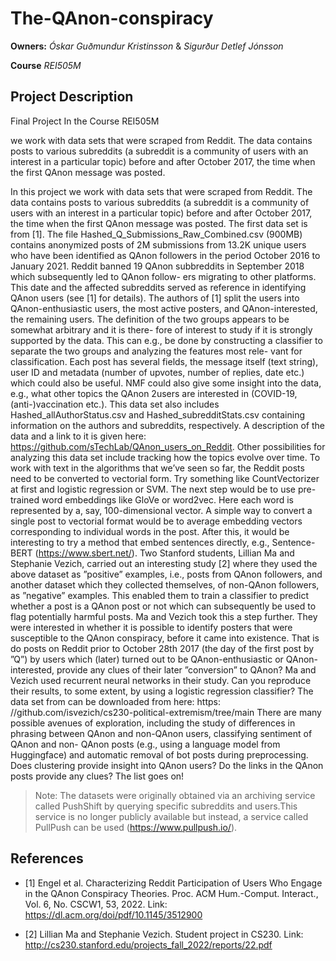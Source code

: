# The-QAnon-conspiracy


**Owners:**
*Óskar Guðmundur Kristinsson* & *Sigurður Detlef Jónsson*

**Course**
*REI505M*

## Project Description
Final Project In the Course REI505M

we work with data sets that were scraped from Reddit. The data contains posts to various 
subreddits (a subreddit is a community of users with an interest in a particular topic) 
before and after October 2017, the time when the first QAnon message was posted.

In this project we work with data sets that were scraped from Reddit. The data contains
posts to various subreddits (a subreddit is a community of users with an interest in a
particular topic) before and after October 2017, the time when the first QAnon message
was posted.
The first data set is from [1]. The file Hashed_Q_Submissions_Raw_Combined.csv
(900MB) contains anonymized posts of 2M submissions from 13.2K unique users who have
been identified as QAnon followers in the period October 2016 to January 2021. Reddit
banned 19 QAnon subbreddits in September 2018 which subsequently led to QAnon follow-
ers migrating to other platforms. This date and the affected subreddits served as reference
in identifying QAnon users (see [1] for details). The authors of [1] split the users into
QAnon-enthusiastic users, the most active posters, and QAnon-interested, the remaining
users. The definition of the two groups appears to be somewhat arbitrary and it is there-
fore of interest to study if it is strongly supported by the data. This can e.g., be done by
constructing a classifier to separate the two groups and analyzing the features most rele-
vant for classification. Each post has several fields, the message itself (text string), user
ID and metadata (number of upvotes, number of replies, date etc.) which could also be
useful. NMF could also give some insight into the data, e.g., what other topics the QAnon
2users are interested in (COVID-19, (anti-)vaccination etc.). This data set also includes
Hashed_allAuthorStatus.csv and Hashed_subredditStats.csv containing information
on the authors and subreddits, respectively. A description of the data and a link to it is
given here: https://github.com/sTechLab/QAnon_users_on_Reddit. Other possibilities
for analyzing this data set include tracking how the topics evolve over time.
To work with text in the algorithms that we’ve seen so far, the Reddit posts need to
be converted to vectorial form. Try something like CountVectorizer at first and logistic
regression or SVM. The next step would be to use pre-trained word embeddings like GloVe
or word2vec. Here each word is represented by a, say, 100-dimensional vector. A simple
way to convert a single post to vectorial format would be to average embedding vectors
corresponding to individual words in the post. After this, it would be interesting to try a
method that embed sentences directly, e.g., Sentence-BERT (https://www.sbert.net/).
Two Stanford students, Lillian Ma and Stephanie Vezich, carried out an interesting
study [2] where they used the above dataset as ”positive” examples, i.e., posts from QAnon
followers, and another dataset which they collected themselves, of non-QAnon followers, as
”negative” examples. This enabled them to train a classifier to predict whether a post is a
QAnon post or not which can subsequently be used to flag potentially harmful posts.
Ma and Vezich took this a step further. They were interested in whether it is possible
to identify posters that were susceptible to the QAnon conspiracy, before it came into
existence. That is do posts on Reddit prior to October 28th 2017 (the day of the first post
by ”Q”) by users which (later) turned out to be QAnon-enthusiastic or QAnon-interested,
provide any clues of their later ”conversion” to QAnon? Ma and Vezich used recurrent
neural networks in their study. Can you reproduce their results, to some extent, by using
a logistic regression classifier? The data set from can be downloaded from here: https:
//github.com/isvezich/cs230-political-extremism/tree/main
There are many possible avenues of exploration, including the study of differences in
phrasing between QAnon and non-QAnon users, classifying sentiment of QAnon and non-
QAnon posts (e.g., using a language model from Huggingface) and automatic removal of
bot posts during preprocessing. Does clustering provide insight into QAnon users? Do the
links in the QAnon posts provide any clues? The list goes on!

> Note: The datasets were originally obtained via an archiving service called
> PushShift by querying specific subreddits and users.This service is no longer
> publicly available but instead, a service called PullPush can be used
> (https://www.pullpush.io/).

## References
- [1] Engel et al. Characterizing Reddit Participation of Users Who Engage in the QAnon
Conspiracy Theories. Proc. ACM Hum.-Comput. Interact., Vol. 6, No. CSCW1, 53, 2022.
Link: https://dl.acm.org/doi/pdf/10.1145/3512900

- [2] Lillian Ma and Stephanie Vezich. Student project in CS230.
Link: http://cs230.stanford.edu/projects_fall_2022/reports/22.pdf
